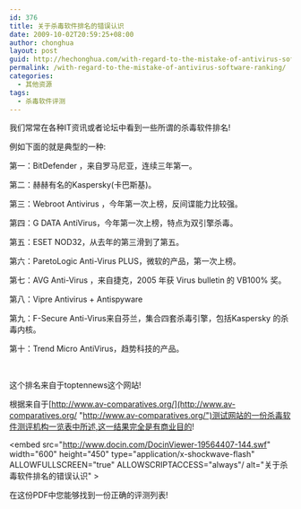 ```yaml
---
id: 376
title: 关于杀毒软件排名的错误认识
date: 2009-10-02T20:59:25+08:00
author: chonghua
layout: post
guid: http://hechonghua.com/with-regard-to-the-mistake-of-antivirus-software-ranking/
permalink: /with-regard-to-the-mistake-of-antivirus-software-ranking/
categories:
  - 其他资源
tags:
  - 杀毒软件评测
---
```

我们常常在各种IT资讯或者论坛中看到一些所谓的杀毒软件排名!

例如下面的就是典型的一种:

第一：BitDefender ，来自罗马尼亚，连续三年第一。

第二：赫赫有名的Kaspersky(卡巴斯基)。

第三：Webroot Antivirus ，今年第一次上榜，反间谍能力比较强。

第四：G DATA AntiVirus，今年第一次上榜，特点为双引擎杀毒。

第五：ESET NOD32，从去年的第三滑到了第五。

第六：ParetoLogic Anti-Virus PLUS，微软的产品，第一次上榜。

第七：AVG Anti-Virus ，来自捷克，2005 年获 Virus bulletin 的 VB100% 奖。

第八：Vipre Antivirus + Antispyware

第九：F-Secure Anti-Virus来自芬兰，集合四套杀毒引擎，包括Kaspersky 的杀毒内核。

第十：Trend Micro AntiVirus，趋势科技的产品。

&#160;

这个排名来自于toptennews这个网站!

根据来自于[http://www.av-comparatives.org/](http://www.av-comparatives.org/ "http://www.av-comparatives.org/")测试网站的一份杀毒软件测评机构一览表中所述,这一结果完全是有商业目的!

<embed src="http://www.docin.com/DocinViewer-19564407-144.swf" width="600" height="450" type="application/x-shockwave-flash" ALLOWFULLSCREEN="true" ALLOWSCRIPTACCESS="always"/ alt="关于杀毒软件排名的错误认识" > 

在这份PDF中您能够找到一份正确的评测列表!
